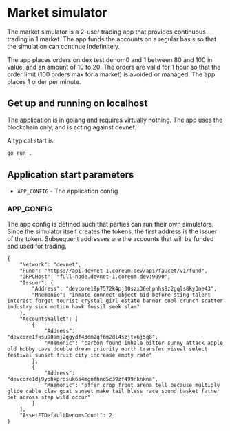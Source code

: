 # Market simulator

The market simulator is a 2-user trading app that provides continuous trading in 1 market. The app funds the accounts on a regular basis so that the simulation can continue indefinitely.

The app places orders on dex test denom0 and 1 between 80 and 100 in value, and an amount of 10 to 20. The orders are valid for 1 hour so that the order limit (100 orders max for a market) is avoided or managed. The app places 1 order per minute.

## Get up and running on localhost

The application is in golang and requires virtually nothing. The app uses the blockchain only, and is acting against devnet.

A typical start is:

```bash
go run .
```

## Application start parameters

- `APP_CONFIG` - The application config

### APP_CONFIG

The app config is defined such that parties can run their own simulators. Since the simulator itself creates the tokens, the first address is the issuer of the token. Subsequent addresses are the accounts that will be funded and used for trading.

```json5
{
    "Network": "devnet",
    "Fund": "https://api.devnet-1.coreum.dev/api/faucet/v1/fund",
    "GRPCHost": "full-node.devnet-1.coreum.dev:9090",
    "Issuer": {
        "Address": "devcore19p7572k4pj00szx36ehpnhs8z2gqls8ky3ne43",
        "Mnemonic": "inmate connect object bid before sting talent interest forget tourist crystal girl estate banner cool crunch scatter industry sick motion hawk fossil seek slam"
    },
    "AccountsWallet": [
        {
            "Address": "devcore1fksu90amj2qgydf43dm2qf6m2dl4szjtx6j5q8",
            "Mnemonic": "carbon found inhale bitter sunny attack apple old hobby cave double dream priority north transfer visual select festival sunset fruit city increase empty rate"
        },
        {
            "Address": "devcore1dj9yphkprdsuk6s4mgnfhnq5c39zf499nknkna",
            "Mnemonic": "offer crop front arena tell because multiply glide cable claw goat sunset make tail bless race sound basket father pet across step wild occur"
        }
    ],
    "AssetFTDefaultDenomsCount": 2
}
```
